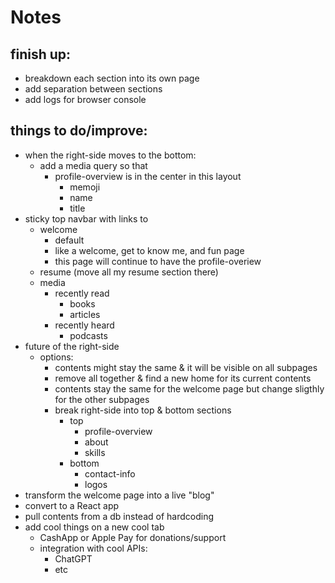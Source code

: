 # Notes

## finish up:
- breakdown each section into its own page
- add separation between sections
- add logs for browser console

## things to do/improve:
- when the right-side moves to the bottom:
    - add a media query so that
        - profile-overview is in the center in this layout
            - memoji
            - name
            - title
- sticky top navbar with links to
    - welcome
        - default
        - like a welcome, get to know me, and fun page
        - this page will continue to have the profile-overiew
    - resume (move all my resume section there)
    - media
        - recently read
            - books
            - articles
        - recently heard
            - podcasts
- future of the right-side
    - options:
        - contents might stay the same & it will be visible on all subpages
        - remove all together & find a new home for its current contents
        - contents stay the same for the welcome page but change sligthly for the other subpages
        - break right-side into top & bottom sections
            - top
                - profile-overview
                - about
                - skills
            - bottom
                - contact-info
                - logos
- transform the welcome page into a live "blog"
- convert to a React app
- pull contents from a db instead of hardcoding
- add cool things on a new cool tab
    - CashApp or Apple Pay for donations/support
    - integration with cool APIs:
        - ChatGPT
        - etc